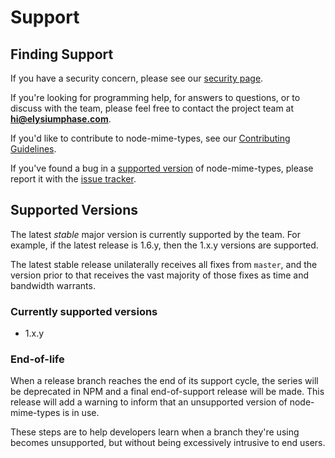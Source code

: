 # Support

## Finding Support

If you have a security concern,
please see our [security page](SECURITY.md).

If you're looking for programming help,
for answers to questions,
or to discuss with the team,
please feel free to contact the project team at **hi@elysiumphase.com**.

If you'd like to contribute to node-mime-types,
see our [Contributing Guidelines](CONTRIBUTING.md).

If you've found a bug in a [supported version](#supported-versions)
of node-mime-types, please report it with the
[issue tracker](https://github.com/elysiumphase/node-mime-types/issues).

## Supported Versions

The latest *stable* major version is currently supported by the team.
For example, if the latest release is 1.6.y, then the 1.x.y versions are supported.

The latest stable release unilaterally receives all fixes from `master`,
and the version prior to that receives the vast majority of those fixes
as time and bandwidth warrants.

### Currently supported versions

- 1.x.y

### End-of-life

When a release branch reaches the end of its support cycle, the series
will be deprecated in NPM and a final end-of-support release will be
made. This release will add a warning to inform that an unsupported
version of node-mime-types is in use.

These steps are to help developers learn when a branch they're
using becomes unsupported, but without being excessively intrusive
to end users.
